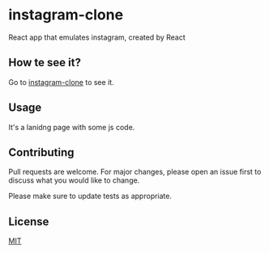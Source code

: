# instagram-clone
React app that emulates instagram, created by React 

## How te see it?

Go to [instagram-clone](https://bernardoaguayoortega.github.io/instagram-clone/) to see it.

## Usage
It's a lanidng page with some js code.

## Contributing
Pull requests are welcome. For major changes, please open an issue first to discuss what you would like to change.

Please make sure to update tests as appropriate.

## License
[MIT](https://choosealicense.com/licenses/mit/)

